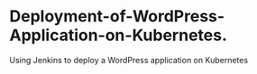 # Deployment-of-WordPress-Application-on-Kubernetes.
Using Jenkins to deploy a WordPress application on Kubernetes
